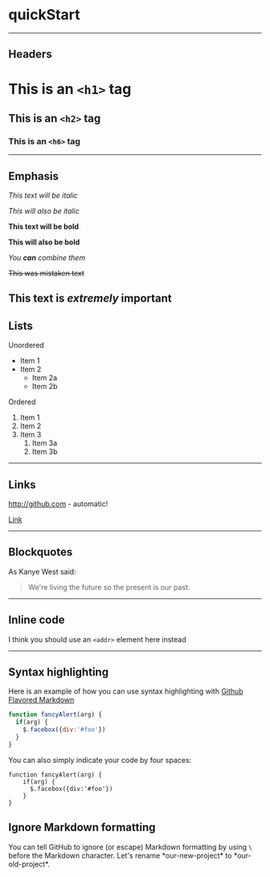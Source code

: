 # quickStart
----------------
## Headers

# This is an `<h1>` tag

## This is an `<h2>` tag

### This is an `<h6>` tag

---------------
## Emphasis

*This text will be italic*

_This will also be italic_

**This text will be bold**

__This will also be bold__

_You **can** combine them_

~~This was mistaken text~~

**This text is _extremely_ important**
--------------
## Lists

Unordered
* Item 1
* Item 2
  * Item 2a
  * Item 2b

Ordered
1. Item 1
1. Item 2
1. Item 3
   1. Item 3a
   1. Item 3b

------------
## Links
http://github.com - automatic!

[Link](http://github.com)

-----------
## Blockquotes

As Kanye West said:

> We're living the future so
> the present is our past.

-----------
## Inline code

I think you should use an `<addr>` element here instead

----------
## Syntax highlighting
Here is an example of how you can use syntax highlighting with [Github Flavored Markdown](https://help.github.com/articles/basic-writing-and-formatting-syntax/)

```javascript
function fancyAlert(arg) {
  if(arg) {
    $.facebox({div:'#foo'})
  }
}
```
You can also simply indicate your code by four spaces:

    function fancyAlert(arg) {
        if(arg) {
          $.facebox({div:'#foo'})
        }
    }

## Ignore Markdown formatting
You can tell GitHub to ignore (or escape) Markdown formatting by using `\` before the Markdown character.
Let's rename \*our-new-project\* to \*our-old-project\*.
